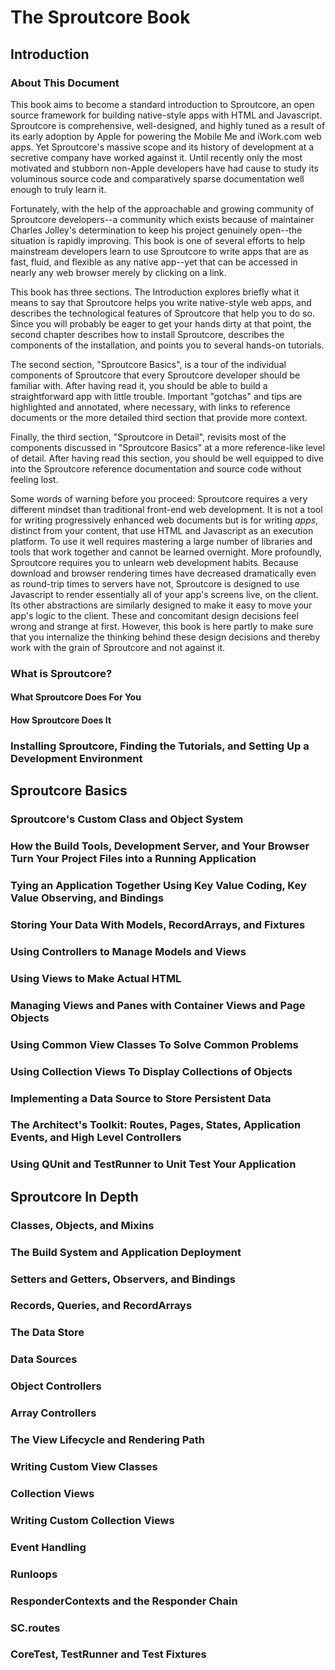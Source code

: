 The Sproutcore Book 
===================

Introduction 
------------

### About This Document

This book aims to become a standard introduction to Sproutcore, an open source
framework for building native-style apps with HTML and Javascript. Sproutcore
is comprehensive, well-designed, and highly tuned as a result of its early
adoption by Apple for powering the Mobile Me and iWork.com web apps. Yet
Sproutcore's massive scope and its history of development at a secretive
company have worked against it. Until recently only the most motivated and
stubborn non-Apple developers have had cause to study its voluminous source
code and comparatively sparse documentation well enough to truly learn it.

Fortunately, with the help of the approachable and growing community of
Sproutcore developers--a community which exists because of maintainer Charles
Jolley's determination to keep his project genuinely open--the situation is
rapidly improving. This book is one of several efforts to help mainstream
developers learn to use Sproutcore to write apps that are as fast, fluid, and
flexible as any native app--yet that can be accessed in nearly any web browser
merely by clicking on a link.

This book has three sections. The Introduction explores briefly what it means
to say that Sproutcore helps you write native-style web apps, and describes
the technological features of Sproutcore that help you to do so. Since you
will probably be eager to get your hands dirty at that point, the second
chapter describes how to install Sproutcore, describes the components of the installation, and points you to several hands-on tutorials.

The second section, "Sproutcore Basics", is a tour of the individual
components of Sproutcore that every Sproutcore developer should be familiar
with. After having read it, you should be able to build a straightforward app with little trouble. Important "gotchas" and tips are highlighted and annotated, where necessary, with links to reference documents or the more detailed third section that provide more context.

Finally, the third section, "Sproutcore in Detail", revisits most of the
components discussed in "Sproutcore Basics" at a more reference-like level of
detail. After having read this section, you should be well equipped to dive
into the Sproutcore reference documentation and source code without feeling
lost.

Some words of warning before you proceed: Sproutcore requires a very different
mindset than traditional front-end web development. It is not a tool for
writing progressively enhanced web documents but is for writing *apps*,
distinct from your content, that use HTML and Javascript as an execution
platform. To use it well requires mastering a large number of libraries and
tools that work together and cannot be learned overnight. More profoundly,
Sproutcore requires you to unlearn web development habits. Because download
and browser rendering times have decreased dramatically even as round-trip
times to servers have not, Sproutcore is designed to use Javascript to render
essentially all of your app's screens live, on the client. Its other
abstractions are similarly designed to make it easy to move your app's logic
to the client. These and concomitant design decisions feel wrong and strange
at first. However, this book is here partly to make sure that you internalize the thinking behind these design decisions and thereby work with the grain of Sproutcore and not against it.


### What is Sproutcore?

#### What Sproutcore Does For You

#### How Sproutcore Does It

### Installing Sproutcore, Finding the Tutorials, and Setting Up a Development Environment


Sproutcore Basics 
-----------------

### Sproutcore's Custom Class and Object System

### How the Build Tools, Development Server, and Your Browser Turn Your Project Files into a Running Application

### Tying an Application Together Using Key Value Coding, Key Value Observing, and Bindings

### Storing Your Data With Models, RecordArrays, and Fixtures

### Using Controllers to Manage Models and Views

### Using Views to Make Actual HTML

### Managing Views and Panes with Container Views and Page Objects

### Using Common View Classes To Solve Common Problems

### Using Collection Views To Display Collections of Objects

### Implementing a Data Source to Store Persistent Data

### The Architect's Toolkit: Routes, Pages, States, Application Events, and High Level Controllers

### Using QUnit and TestRunner to Unit Test Your Application


Sproutcore In Depth 
-------------------

### Classes, Objects, and Mixins

### The Build System and Application Deployment

### Setters and Getters, Observers, and Bindings

### Records, Queries, and RecordArrays

### The Data Store

### Data Sources

### Object Controllers

### Array Controllers

### The View Lifecycle and Rendering Path

### Writing Custom View Classes

### Collection Views

### Writing Custom Collection Views

### Event Handling

### Runloops

### ResponderContexts and the Responder Chain

### SC.routes

### CoreTest, TestRunner and Test Fixtures
